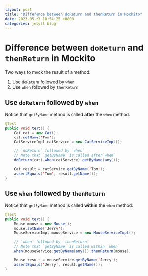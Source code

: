 ```yaml
---
layout: post
title: "Difference between doReturn and thenReturn in Mockito"
date: 2023-05-23 18:54:25 +0800
categories: jekyll blog
---
```


# Difference between `doReturn` and `thenReturn` in Mockito

Two ways to mock the result of a method:

1. Use `doReturn` followed by `when`
1. Use `when` followed by `thenReturn`

## Use `doReturn` followed by `when`

Notice that `getByName` method is called **after** the `when` method.

```java
@Test
public void test() {
    Cat cat = new Cat();
    cat.setName('Tom');
    CatServiceImpl catService = new CatServiceImpl();

    // `doReturn` followed by `when`
    // Note that `getByName` is called after`when`
    doReturn(cat).when(catService).getByName(any());

    Cat result = catService.getByName('Tom');
    assertEquals('Tom', result.getName());
}
```

## Use `when` followed by `thenReturn`

Notice that `getByName` method is called **within** the `when` method.

```java
@Test
public void test() {
    Mouse mouse = new Mouse();
    mouse.setName('Jerry');
    MouseServiceImpl mouseService = new MouseServiceImpl();

    // `when` followed by `thenReturn`
    // Note that `getByName` is called within `when`
    when(mouseService.getByName(any()).thenReturn(mouse);

    Mouse result = mouseService.getByName('Jerry');
    assertEquals('Jerry', result.getName());
}
```

